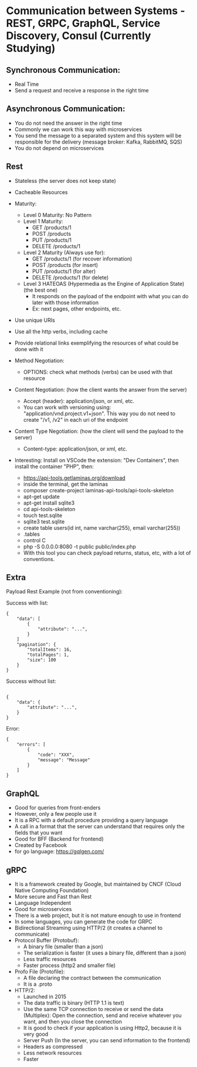 # Communication between Systems - REST, GRPC, GraphQL, Service Discovery, Consul (Currently Studying)

## Synchronous Communication: 
- Real Time
- Send a request and receive a response in the right time

## Asynchronous Communication:
- You do not need the answer in the right time
- Commonly we can work this way with microservices
- You send the message to a separated system and this system will be responsible for the delivery (message broker: Kafka, RabbitMQ, SQS)
- You do not depend on microservices

## Rest
- Stateless (the server does not keep state)
- Cacheable Resources
- Maturity:
    - Level 0 Maturity: No Pattern
    - Level 1 Maturity:
        - GET /products/1
        - POST /products
        - PUT /products/1
        - DELETE /products/1
    - Level 2 Maturity (Always use for):
        - GET /products/1 (for recover information)
        - POST /products (for insert)
        - PUT /products/1 (for alter)
        - DELETE /products/1 (for delete) 
    - Level 3 HATEOAS (Hypermedia as the Engine of Application State) (the best one)
        - It responds on the payload of the endpoint with what you can do later with those information
        - Ex: next pages, other endpoints, etc.

- Use unique URIs
- Use all the http verbs, including cache
- Provide relational links exemplifying the resources of what could be done with it

- Method Negotiation:
    - OPTIONS: check what methods (verbs) can be used with that resource
- Content Negotiation: (how the client wants the answer from the server)
    - Accept (header): application/json, or xml, etc.
    - You can work with versioning using: "application/vnd.project.v1+json". This way you do not need to create "/v1, /v2" in each uri of the endpoint
- Content Type Negotiation: (how the client will send the payload to the server)
    - Content-type: application/json, or xml, etc.

- Interesting: Install on VSCode the extension: "Dev Containers", then install the container "PHP", then:
    - https://api-tools.getlaminas.org/download
    - inside the terminal, get the laminas
    - composer create-project laminas-api-tools/api-tools-skeleton
    - apt-get update
    - apt-get install sqlite3
    - cd api-tools-skeleton
    - touch test.sqlite
    - sqlite3 test.sqlite
    - create table users(id int, name varchar(255), email varchar(255))
    - .tables
    - control C
    - php -S 0.0.0.0:8080 -t public public/index.php
    * With this tool you can check payload returns, status, etc, with a lot of conventions.


## Extra

Payload Rest Example (not from conventioning):

Success with list:
```
{
    "data": [
        {
            "attribute": "...",
        }
    ]
    "pagination": {
        "totalItems": 16,
        "totalPages": 1,
        "size": 100
    }
}
```
Success without list:
```

{
    "data": {
        "attribute": "...",
    }
}
```

Error:
```
{
    "errors": [
        {
            "code": "XXX",
            "message": "Message"
        }
    ]
}
```

## GraphQL
- Good for queries from front-enders
- However, only a few people use it
- It is a RPC with a default procedure providing a query language
- A call in a format that the server can understand that requires only the fields that you want
- Good for BFF (Backend for frontend) 
- Created by Facebook
- for go language:  https://gqlgen.com/

## gRPC
- It is a framework created by Google, but maintained by CNCF (Cloud Native Computing Foundation)
- More secure and Fast than Rest
- Language Independent
- Good for microservices
- There is a web project, but it is not mature enough to use in frontend
- In some languages, you can generate the code for GRPC
- Bidirectional Streaming using HTTP/2 (it creates a channel to communicate)
- Protocol Buffer (Protobuf): 
    - A binary file (smaller than a json)
    - The serialization is faster (it uses a binary file, different than a json)
    - Less traffic resources
    - Faster process (http2 and smaller file)
- Profo File (Protofile):
    - A file declaring the contract between the communication
    - It is a .proto
 - HTTP/2:
    - Launched in 2015
    - The data traffic is binary (HTTP 1.1 is text)
    - Use the same TCP connection to receive or send the data (Multiplex): Open the connection, send and receive whatever you want, and then you close the connection
    - It is good to check if your application is using Http2, because it is very good
    - Server Push (In the server, you can send information to the frontend)
    - Headers as compressed
    - Less network resources
    - Faster

